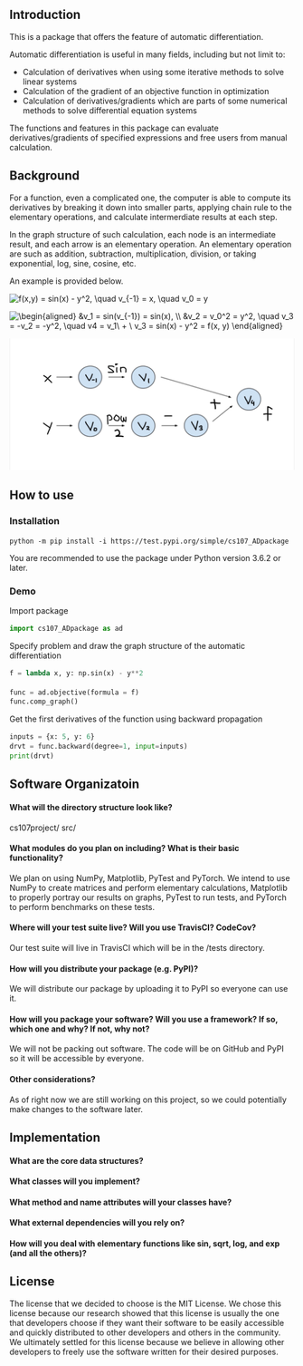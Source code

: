 ## Introduction
This is a package that offers the feature of automatic differentiation. 

Automatic differentiation is useful in many fields, including but not limit to:
- Calculation of derivatives when using some iterative methods to solve linear systems
- Calculation of the gradient of an objective function in optimization
- Calculation of derivatives/gradients which are parts of some numerical methods to solve differential equation systems

The functions and features in this package can evaluate derivatives/gradients of specified expressions and free users from manual calculation.


## Background

For a function, even a complicated one, the computer is able to compute its derivatives by breaking it down into smaller parts, applying chain rule to the elementary operations, and calculate intermerdiate results at each step. 

In the graph structure of such calculation, each node is an intermediate result, and each arrow is an elementary operation. An elementary operation are such as addition, subtraction, multiplication, division, or taking exponential, log, sine, cosine, etc. 

An example is provided below.

<img src="https://latex.codecogs.com/svg.latex?f(x,y)&space;=&space;sin(x)&space;-&space;y^2,&space;\quad&space;v_{-1}&space;=&space;x,&space;\quad&space;v_0&space;=&space;y" title="f(x,y) = sin(x) - y^2, \quad v_{-1} = x, \quad v_0 = y" /></a>

<img src="https://latex.codecogs.com/svg.latex?\begin{aligned}&space;&v_1&space;=&space;sin(v_{-1})&space;=&space;sin(x),&space;\\&space;&v_2&space;=&space;v_0^2&space;=&space;y^2,&space;\quad&space;v_3&space;=&space;-v_2&space;=&space;-y^2,&space;\quad&space;v4&space;=&space;v_1\&space;&plus;&space;\&space;v_3&space;=&space;sin(x)&space;-&space;y^2&space;=&space;f(x,&space;y)&space;\end{aligned}" title="\begin{aligned} &v_1 = sin(v_{-1}) = sin(x), \\ &v_2 = v_0^2 = y^2, \quad v_3 = -v_2 = -y^2, \quad v4 = v_1\ + \ v_3 = sin(x) - y^2 = f(x, y) \end{aligned}" /></a>

![AD_example.png](AD_example.png)


## How to use

### Installation

```
python -m pip install -i https://test.pypi.org/simple/cs107_ADpackage
```

You are recommended to use the package under Python version 3.6.2 or later. 

###  Demo

Import package

```python
import cs107_ADpackage as ad
```

Specify problem and draw the graph structure of the automatic differentiation

```python
f = lambda x, y: np.sin(x) - y**2

func = ad.objective(formula = f)
func.comp_graph()
```

Get the first derivatives of the function using backward propagation

```python
inputs = {x: 5, y: 6}
drvt = func.backward(degree=1, input=inputs)
print(drvt)
```


## Software Organizatoin

#### What will the directory structure look like?
cs107project/
  src/

#### What modules do you plan on including? What is their basic functionality?
We plan on using NumPy, Matplotlib, PyTest and PyTorch. We intend to use NumPy to create matrices and perform elementary calculations, Matplotlib to properly portray our results on graphs, PyTest to run tests, and PyTorch to perform benchmarks on these tests.

#### Where will your test suite live? Will you use TravisCI? CodeCov?
Our test suite will live in TravisCI which will be in the /tests directory.

#### How will you distribute your package (e.g. PyPI)?
We will distribute our package by uploading it to PyPI so everyone can use it.

#### How will you package your software? Will you use a framework? If so, which one and why? If not, why not?
We will not be packing out software. The code will be on GitHub and PyPI so it will be accessible by everyone.

#### Other considerations?
As of right now we are still working on this project, so we could potentially make changes to the software later.

## Implementation

#### What are the core data structures?

#### What classes will you implement?

#### What method and name attributes will your classes have?

#### What external dependencies will you rely on?

#### How will you deal with elementary functions like sin, sqrt, log, and exp (and all the others)?


## License

The license that we decided to choose is the MIT License. We chose this license because our research showed that this license is usually the one that developers choose if they want their software to be easily accessible and quickly distributed to other developers and others in the community. We ultimately settled for this license because we believe in allowing other developers to freely use the software written for their desired purposes.
